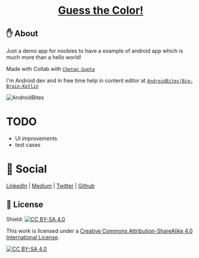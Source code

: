 <h1 align="center"><a href="https://github.com/pooja-srivs" target="_blank">Guess the Color!</a>
</h1>

## :hand: About
Just a demo app for noobies to have a example of android app which is much
more than a hello world!

Made with Collab with [`Chetan Gupta`](https://chetangupta.net/about)

I'm Android dev and in free time help in content editor at [`AndroidBites|Big-Brain-Kotlin`](https://chetangupta.net/)

![AndroidBites](./androidbites_space.jpg)

# TODO
* UI improvements
* test cases

# :lipstick: Social
[LinkedIn](https://www.linkedin.com/in/pooja-srivastava-30792aa1/) | 
[Medium](https://pooja-srivs.medium.com/) | 
[Twitter](https://twitter.com/pooja_srivs) | 
[Github](https://github.com/pooja-srivs) 

## :cop: License
Shield: [![CC BY-SA 4.0][cc-by-sa-shield]][cc-by-sa]

This work is licensed under a
[Creative Commons Attribution-ShareAlike 4.0 International License][cc-by-sa].

[![CC BY-SA 4.0][cc-by-sa-image]][cc-by-sa]

[cc-by-sa]: http://creativecommons.org/licenses/by-sa/4.0/
[cc-by-sa-image]: https://licensebuttons.net/l/by-sa/4.0/88x31.png
[cc-by-sa-shield]: https://img.shields.io/badge/License-CC%20BY--SA%204.0-lightgrey.svg
